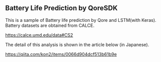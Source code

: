 ## Battery Life Prediction by QoreSDK

This is a sample of Battery life prediction by Qore and LSTM(with Keras).  
Battery datasets are obtained from CALCE. 
  
https://calce.umd.edu/data#CS2  
  
The detail of this analysis is shown in the article below (in Japanese).  

https://qiita.com/kon2/items/0066d904dcf513b61b9e
